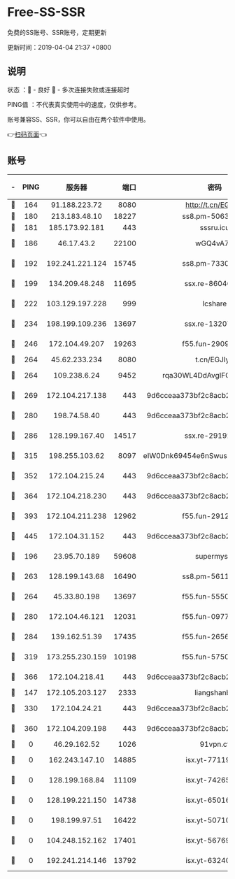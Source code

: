 # Free-SS-SSR

免费的SS账号、SSR账号，定期更新

更新时间：2019-04-04 21:37 +0800

## 说明

状态     ：🙂 - 良好 🙁 - 多次连接失败或连接超时

PING值   ：不代表真实使用中的速度，仅供参考。

账号兼容SS、SSR，你可以自由在两个软件中使用。

👉[扫码页面](https://liesauer.github.io/Free-SS-SSR/)👈

## 账号

|-|PING|服务器|端口|密码|加密方式|区域|
|:----:|:----:|:-----:|-----:|:----:|:----:|:----:|
|🙂|164|91.188.223.72|8080|http://t.cn/EGJIyrl|rc4-md5|RU|
|🙂|180|213.183.48.10|18227|ss8.pm-50631596|rc4-md5|RU|
|🙂|181|185.173.92.181|443|sssru.icu|rc4-md5|RU|
|🙂|186|46.17.43.2|22100|wGQ4vA7D|aes-256-gcm|RU|
|🙂|192|192.241.221.124|15745|ss8.pm-73307807|aes-256-cfb|US|
|🙂|199|134.209.48.248|11695|ssx.re-86046850|aes-256-cfb|US|
|🙂|222|103.129.197.228|999|lcshare|aes-256-cfb|US|
|🙂|234|198.199.109.236|13697|ssx.re-13207051|aes-256-cfb|US|
|🙂|246|172.104.49.207|19263|f55.fun-29091069|aes-256-cfb|SG|
|🙂|264|45.62.233.234|8080|t.cn/EGJIyrl|rc4-md5|CA|
|🙂|264|109.238.6.24|9452|rqa30WL4DdAvgIFG6Fs3znzTa|aes-256-cfb|FR|
|🙂|269|172.104.217.138|443|9d6cceaa373bf2c8acb22e60b6a58be6|aes-256-cfb|US|
|🙂|280|198.74.58.40|443|9d6cceaa373bf2c8acb22e60b6a58be6|aes-256-cfb|US|
|🙂|286|128.199.167.40|14517|ssx.re-29192167|aes-256-cfb|SG|
|🙂|315|198.255.103.62|8097|eIW0Dnk69454e6nSwuspv9DmS201tQ0D|aes-256-cfb|US|
|🙂|352|172.104.215.24|443|9d6cceaa373bf2c8acb22e60b6a58be6|aes-256-cfb|US|
|🙂|364|172.104.218.230|443|9d6cceaa373bf2c8acb22e60b6a58be6|aes-256-cfb|US|
|🙂|393|172.104.211.238|12962|f55.fun-29121491|aes-256-cfb|US|
|🙂|445|172.104.31.152|443|9d6cceaa373bf2c8acb22e60b6a58be6|aes-256-cfb|US|
|🙂|196|23.95.70.189|59608|supermyssr|chacha20-ietf|US|
|🙂|263|128.199.143.68|16490|ss8.pm-56112391|aes-256-cfb|SG|
|🙂|264|45.33.80.198|13697|f55.fun-55504081|aes-256-cfb|US|
|🙂|280|172.104.46.121|12031|f55.fun-09776967|aes-256-cfb|SG|
|🙂|284|139.162.51.39|17435|f55.fun-26568226|aes-256-cfb|SG|
|🙂|319|173.255.230.159|10198|f55.fun-57509636|aes-256-cfb|US|
|🙂|366|172.104.218.41|443|9d6cceaa373bf2c8acb22e60b6a58be6|aes-256-cfb|US|
|🙁|147|172.105.203.127|2333|liangshanbo|chacha20|JP|
|🙁|330|172.104.24.21|443|9d6cceaa373bf2c8acb22e60b6a58be6|aes-256-cfb|US|
|🙁|360|172.104.209.198|443|9d6cceaa373bf2c8acb22e60b6a58be6|aes-256-cfb|US|
|🙁|0|46.29.162.52|1026|91vpn.cf|rc4-md5|RU|
|🙁|0|162.243.147.10|14885|isx.yt-77119983|aes-256-cfb|US|
|🙁|0|128.199.168.84|11109|isx.yt-74265746|aes-256-cfb|SG|
|🙁|0|128.199.221.150|14738|isx.yt-65016275|aes-256-cfb|SG|
|🙁|0|198.199.97.51|16422|isx.yt-50710121|aes-256-cfb|US|
|🙁|0|104.248.152.162|17401|isx.yt-56769675|aes-256-cfb|SG|
|🙁|0|192.241.214.146|13792|isx.yt-63240780|aes-256-cfb|US|

